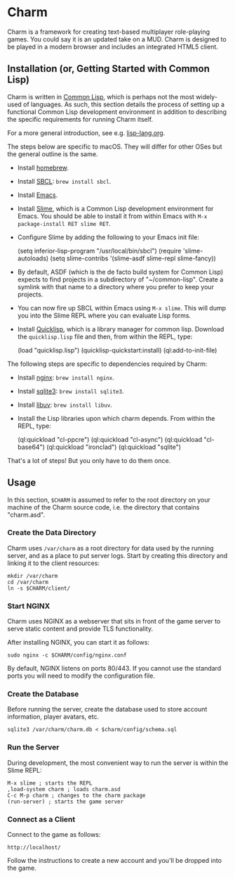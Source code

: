 # Charm

Charm is a framework for creating text-based multiplayer role-playing games. You
could say it is an updated take on a MUD. Charm is designed to be played in a
modern browser and includes an integrated HTML5 client.

## Installation (or, Getting Started with Common Lisp)

Charm is written in [Common Lisp](https://common-lisp.net), which is perhaps not
the most widely-used of languages. As such, this section details the process of
setting up a functional Common Lisp development environment in addition to
describing the specific requirements for running Charm itself.

For a more general introduction, see e.g.
[lisp-lang.org](https://lisp-lang.org/learn/getting-started/).

The steps below are specific to macOS. They will differ for other OSes but the
general outline is the same.

* Install [homebrew](https://brew.sh).

* Install [SBCL](http://sbcl.org): `brew install sbcl`.

* Install [Emacs](https://emacsformacosx.com).

* Install [Slime](https://common-lisp.net/project/slime/), which is a Common
  Lisp development environment for Emacs. You should be able to install it from
  within Emacs with `M-x package-install RET slime RET`.

* Configure Slime by adding the following to your Emacs init file:

    (setq inferior-lisp-program "/usr/local/bin/sbcl")
    (require 'slime-autoloads)
    (setq slime-contribs '(slime-asdf slime-repl slime-fancy))

* By default, ASDF (which is the de facto build system for Common Lisp) expects
  to find projects in a subdirectory of "~/common-lisp". Create a symlink with
  that name to a directory where you prefer to keep your projects.

* You can now fire up SBCL within Emacs using `M-x slime`. This will dump you
  into the Slime REPL where you can evaluate Lisp forms.

* Install [Quicklisp](https://www.quicklisp.org/beta/), which is a library
  manager for common lisp. Download the `quicklisp.lisp` file and then, from
  within the REPL, type:

    (load "quicklisp.lisp")
    (quicklisp-quickstart:install)
    (ql:add-to-init-file)

The following steps are specific to dependencies required by Charm:

* Install [nginx](https://www.nginx.com/): `brew install nginx`.

* Install [sqlite3](https://www.sqlite.org/): `brew install sqlite3`.

* Install [libuv](https://libuv.org): `brew install libuv`.

* Install the Lisp libraries upon which charm depends. From within the REPL,
  type:

    (ql:quickload "cl-ppcre")
    (ql:quickload "cl-async")
    (ql:quickload "cl-base64")
    (ql:quickload "ironclad")
    (ql:quickload "sqlite")

That's a lot of steps! But you only have to do them once.

## Usage

In this section, `$CHARM` is assumed to refer to the root directory on your
machine of the Charm source code, i.e. the directory that contains "charm.asd".

### Create the Data Directory

Charm uses `/var/charm` as a root directory for data used by the running server,
and as a place to put server logs. Start by creating this directory and linking
it to the client resources:

    mkdir /var/charm
    cd /var/charm
    ln -s $CHARM/client/

### Start NGINX

Charm uses NGINX as a webserver that sits in front of the game server to serve
static content and provide TLS functionality.

After installing NGINX, you can start it as follows:

    sudo nginx -c $CHARM/config/nginx.conf

By default, NGINX listens on ports 80/443. If you cannot use the standard ports
you will need to modify the configuration file.

### Create the Database

Before running the server, create the database used to store account
information, player avatars, etc.

    sqlite3 /var/charm/charm.db < $charm/config/schema.sql

### Run the Server

During development, the most convenient way to run the server is within the
Slime REPL:

    M-x slime ; starts the REPL
    ,load-system charm ; loads charm.asd
    C-c M-p charm ; changes to the charm package
    (run-server) ; starts the game server

### Connect as a Client

Connect to the game as follows:

    http://localhost/

Follow the instructions to create a new account and you'll be dropped into the
game.
